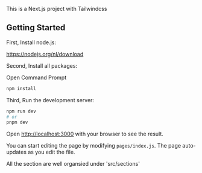 This is a Next.js project with Tailwindcss

## Getting Started

First, Install node.js:

https://nodejs.org/nl/download

Second, Install all packages:

Open Command Prompt
```bash
npm install
```

Third, Run the development server:

```bash
npm run dev
# or
pnpm dev
```

Open [http://localhost:3000](http://localhost:3000) with your browser to see the result.

You can start editing the page by modifying `pages/index.js`. The page auto-updates as you edit the file.

All the section are well organsied under 'src/sections'
